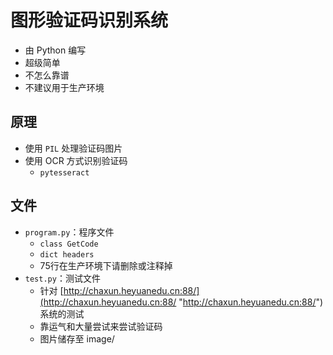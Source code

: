 # 图形验证码识别系统
- 由 Python 编写
- 超级简单
- 不怎么靠谱
- 不建议用于生产环境

## 原理
- 使用 `PIL` 处理验证码图片
- 使用 OCR 方式识别验证码
  - `pytesseract`


## 文件
- `program.py`：程序文件
  - `class GetCode`
  - `dict headers`
  - 75行在生产环境下请删除或注释掉
- `test.py`：测试文件
  - 针对 [http://chaxun.heyuanedu.cn:88/](http://chaxun.heyuanedu.cn:88/ "http://chaxun.heyuanedu.cn:88/") 系统的测试
  - 靠运气和大量尝试来尝试验证码
  - 图片储存至 image/

